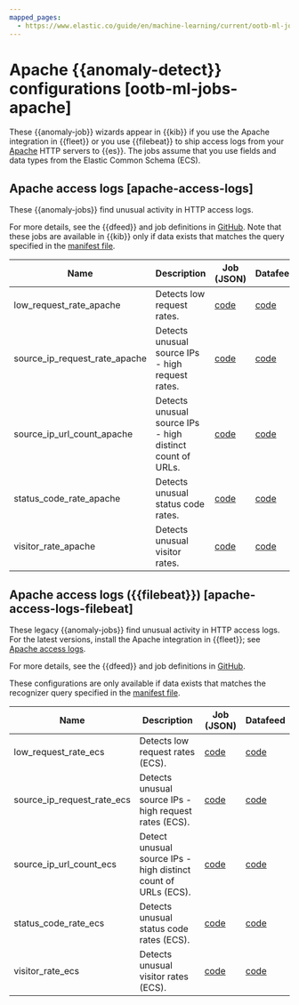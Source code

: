 ```yaml
---
mapped_pages:
  - https://www.elastic.co/guide/en/machine-learning/current/ootb-ml-jobs-apache.html
---
```


# Apache {{anomaly-detect}} configurations [ootb-ml-jobs-apache]

These {{anomaly-job}} wizards appear in {{kib}} if you use the Apache integration in {{fleet}} or you use {{filebeat}} to ship access logs from your [Apache](https://httpd.apache.org/) HTTP servers to {{es}}. The jobs assume that you use fields and data types from the Elastic Common Schema (ECS).


## Apache access logs [apache-access-logs]

These {{anomaly-jobs}} find unusual activity in HTTP access logs.

For more details, see the {{dfeed}} and job definitions in [GitHub](https://github.com/elastic/integrations/blob/main/packages/apache/kibana/ml_module/apache-Logs-ml.json). Note that these jobs are available in {{kib}} only if data exists that matches the query specified in the [manifest file](https://github.com/elastic/integrations/blob/main/packages/apache/kibana/ml_module/apache-Logs-ml.json#L11).

| Name | Description | Job (JSON) | Datafeed |
| --- | --- | --- | --- |
| low_request_rate_apache | Detects low request rates. | [code](https://github.com/elastic/integrations/blob/main/packages/apache/kibana/ml_module/apache-Logs-ml.json#L215) | [code](https://github.com/elastic/integrations/blob/main/packages/apache/kibana/ml_module/apache-Logs-ml.json#L370) |
| source_ip_request_rate_apache | Detects unusual source IPs - high request rates. | [code](https://github.com/elastic/integrations/blob/main/packages/apache/kibana/ml_module/apache-Logs-ml.json#L176) | [code](https://github.com/elastic/integrations/blob/main/packages/apache/kibana/ml_module/apache-Logs-ml.json#L349) |
| source_ip_url_count_apache | Detects unusual source IPs - high distinct count of URLs. | [code](https://github.com/elastic/integrations/blob/main/packages/apache/kibana/ml_module/apache-Logs-ml.json#L136) | [code](https://github.com/elastic/integrations/blob/main/packages/apache/kibana/ml_module/apache-Logs-ml.json#L328) |
| status_code_rate_apache | Detects unusual status code rates. | [code](https://github.com/elastic/integrations/blob/main/packages/apache/kibana/ml_module/apache-Logs-ml.json#L90) | [code](https://github.com/elastic/integrations/blob/main/packages/apache/kibana/ml_module/apache-Logs-ml.json#L307) |
| visitor_rate_apache | Detects unusual visitor rates. | [code](https://github.com/elastic/integrations/blob/main/packages/apache/kibana/ml_module/apache-Logs-ml.json#L47) | [code](https://github.com/elastic/integrations/blob/main/packages/apache/kibana/ml_module/apache-Logs-ml.json#L260) |


## Apache access logs ({{filebeat}}) [apache-access-logs-filebeat]

These legacy {{anomaly-jobs}} find unusual activity in HTTP access logs. For the latest versions, install the Apache integration in {{fleet}}; see [Apache access logs](ootb-ml-jobs-apache.md#apache-access-logs).

For more details, see the {{dfeed}} and job definitions in [GitHub](https://github.com/elastic/kibana/tree/master/x-pack/platform/plugins/shared/ml/server/models/data_recognizer/modules/apache_ecs/ml).

These configurations are only available if data exists that matches the recognizer query specified in the [manifest file](https://github.com/elastic/kibana/blob/master/x-pack/platform/plugins/shared/ml/server/models/data_recognizer/modules/apache_ecs/manifest.json#L8).

| Name | Description | Job (JSON) | Datafeed |
| --- | --- | --- | --- |
| low_request_rate_ecs | Detects low request rates (ECS). | [code](https://github.com/elastic/kibana/blob/master/x-pack/platform/plugins/shared/ml/server/models/data_recognizer/modules/apache_ecs/ml/low_request_rate_ecs.json) | [code](https://github.com/elastic/kibana/blob/master/x-pack/platform/plugins/shared/ml/server/models/data_recognizer/modules/apache_ecs/ml/datafeed_low_request_rate_ecs.json) |
| source_ip_request_rate_ecs | Detects unusual source IPs - high request rates (ECS). | [code](https://github.com/elastic/kibana/blob/master/x-pack/platform/plugins/shared/ml/server/models/data_recognizer/modules/apache_ecs/ml/source_ip_request_rate_ecs.json) | [code](https://github.com/elastic/kibana/blob/master/x-pack/platform/plugins/shared/ml/server/models/data_recognizer/modules/apache_ecs/ml/datafeed_source_ip_request_rate_ecs.json) |
| source_ip_url_count_ecs | Detect unusual source IPs - high distinct count of URLs (ECS). | [code](https://github.com/elastic/kibana/blob/master/x-pack/platform/plugins/shared/ml/server/models/data_recognizer/modules/apache_ecs/ml/source_ip_url_count_ecs.json) | [code](https://github.com/elastic/kibana/blob/master/x-pack/platform/plugins/shared/ml/server/models/data_recognizer/modules/apache_ecs/ml/datafeed_source_ip_url_count_ecs.json) |
| status_code_rate_ecs | Detects unusual status code rates (ECS). | [code](https://github.com/elastic/kibana/blob/master/x-pack/platform/plugins/shared/ml/server/models/data_recognizer/modules/apache_ecs/ml/status_code_rate_ecs.json) | [code](https://github.com/elastic/kibana/blob/master/x-pack/platform/plugins/shared/ml/server/models/data_recognizer/modules/apache_ecs/ml/datafeed_status_code_rate_ecs.json) |
| visitor_rate_ecs | Detects unusual visitor rates (ECS). | [code](https://github.com/elastic/kibana/blob/master/x-pack/platform/plugins/shared/ml/server/models/data_recognizer/modules/apache_ecs/ml/visitor_rate_ecs.json) | [code](https://github.com/elastic/kibana/blob/master/x-pack/platform/plugins/shared/ml/server/models/data_recognizer/modules/apache_ecs/ml/datafeed_visitor_rate_ecs.json) |

